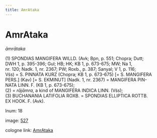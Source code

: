 ```yaml
---
title: AmrAtaka
---
```


# AmrAtaka

<i>āmrātaka</i>  <div n="P" />(1) <bot>SPONDIAS MANGIFERA WILLD.</bot> (Avk; Bpn, p. 551; Chopra; Dutt; <div n="lb" />DWH 1, p. 395-396; Gul; HB; HK; KB 1, p. 673-675; MW; Na 1, <div n="lb" />nr. 120; Nadk. 1, nr. 2367; PW; Roxb., p. 387; Sanyal; V 1, p. 116; <div n="lb" />Vśs) = <bot>S. PINNATA KURZ</bot> (Chopra; KB 1, p. 673-675) [= <bot>S. MANGIFERA <div n="lb" />PERS.</bot>] (Kav) [= <bot>S. EKMINUT</bot>] (Nadk. 1, nr. 2367) = <bot>MANGIFERA PIN- <div n="lb" />NATA LINN. F.</bot> (KB 1, p. 673-675); <div n="P" />(2) = <i>rājāmra,</i> a kind of <bot>MANGIFERA INDICA LINN.</bot> (Vśs); <div n="P" />(3) <bot>BUCHANANIA LATIFOLIA ROXB.</bot> = <bot>SPONDIAS ELLIPTICA ROTTB. <div n="lb" />EX HOOK. F.</bot> (Avk).

lnum: 18

image: [527](https://www.sanskrit-lexicon.uni-koeln.de/scans/csl-apidev/servepdf.php?dict=snp&page=527)

cologne link: [AmrAtaka](https://sanskrit-lexicon.uni-koeln.de/scans/csl-apidev/getword.php?dict=snp&key=AmrAtaka)

